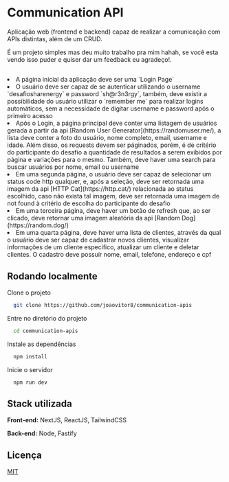 # Communication API

Aplicação web (frontend e backend) capaz de realizar a comunicação com APIs distintas, além de um CRUD.

É um projeto simples mas deu muito trabalho pra mim hahah, se você esta vendo isso puder e quiser dar um feedback eu agradeço!.


## 

<li>A página inicial da aplicação deve ser uma `Login Page`</li>
<li>O usuário deve ser capaz de se autenticar utilizando o username `desafiosharenergy` e password `sh@r3n3rgy`, também, deve existir a possibilidade do usuário utilizar o `remember me` para realizar logins automáticos, sem a necessidade de digitar username e password após o primeiro acesso</li>
<li>Após o Login, a página principal deve conter uma listagem de usuários gerada a partir da api [Random User Generator](https://randomuser.me/), a lista deve conter a foto do usuário, nome completo, email, username e idade. Além disso, os requests devem ser páginados, porém, é de critério do participante do desafio a quantidade de resultados a serem exibidos por página e variações para o mesmo. Também, deve haver uma search para buscar usuários por nome, email ou username</li>
<li>Em uma segunda página, o usuário deve ser capaz de selecionar um status code http qualquer, e, após a seleção, deve ser retornada uma imagem da api [HTTP Cat](https://http.cat/) relacionada ao status escolhido, caso não exista tal imagem, deve ser retornada uma imagem de not found à critério de escolha do participante do desafio</li>
<li>Em uma terceira página, deve haver um botão de refresh que, ao ser clicado, deve retornar uma imagem aleatória da api [Random Dog](https://random.dog/)</li>
<li>Em uma quarta página, deve haver uma lista de clientes, através da qual o usuário deve ser capaz de cadastrar novos clientes, visualizar informações de um cliente específico, atualizar um cliente e deletar clientes. O cadastro deve possuir nome, email, telefone, endereço e cpf</li>


## Rodando localmente

Clone o projeto

```bash
  git clone https://github.com/joaovitor8/communication-apis
```

Entre no diretório do projeto

```bash
  cd communication-apis
```

Instale as dependências

```bash
  npm install
```

Inicie o servidor

```bash
  npm run dev
```


## Stack utilizada

**Front-end:** NextJS, ReactJS, TailwindCSS

**Back-end:** Node, Fastify


## Licença

[MIT](https://choosealicense.com/licenses/mit/)


